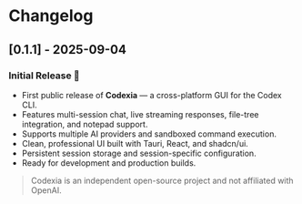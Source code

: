 # Changelog

## [0.1.1] - 2025-09-04

### Initial Release 🚀
- First public release of **Codexia** — a cross-platform GUI for the Codex CLI.
- Features multi-session chat, live streaming responses, file-tree integration, and notepad support.
- Supports multiple AI providers and sandboxed command execution.
- Clean, professional UI built with Tauri, React, and shadcn/ui.
- Persistent session storage and session-specific configuration.
- Ready for development and production builds.

> Codexia is an independent open-source project and not affiliated with OpenAI.